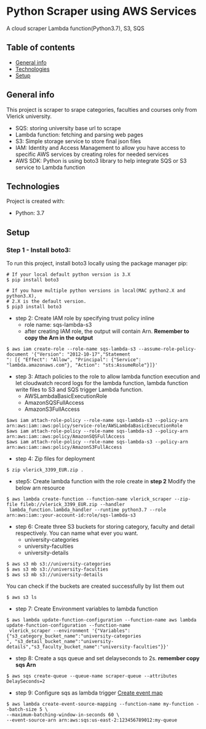 # Python Scraper using AWS Services
A cloud scraper Lambda function(Python3.7), S3, SQS
## Table of contents
* [General info](#general-info)
* [Technologies](#technologies)
* [Setup](#setup)
## General info
This project is scraper to srape categories, faculties and courses only from Vlerick university.
- SQS: storing university base url to scrape
- Lambda function: fetching and parsing web pages
- S3: Simple storage service to store final json files
- IAM: Identity and Access Management to allow you have access to specific AWS services by creating roles for needed
 services 
- AWS SDK: Python is using boto3 library to help integrate SQS or S3 service to Lambda function
## Technologies
Project is created with:
* Python: 3.7
## Setup
### Step 1 - Install boto3: 
  To run this project, install boto3 locally using the package manager pip:
```Terminal
# If your local default python version is 3.X
$ pip install boto3

# If you have multiple python versions in local(MAC python2.X and python3.X),
# 2.X is the default version.
$ pip3 install boto3
```
- step 2: Create IAM role by specifying trust policy inline
    + role name: sqs-lambda-s3
    + after creating IAM role, the output will contain Arn. __Remember to copy the Arn in the output__
```Terminal
$ aws iam create-role --role-name sqs-lambda-s3 --assume-role-policy-document '{"Version": "2012-10-17","Statement
": [{ "Effect": "Allow", "Principal": {"Service": "lambda.amazonaws.com"}, "Action": "sts:AssumeRole"}]}'
```
- step 3: Attach policies to the role to allow lambda function execution and let cloudwatch record logs for the lambda
 function, lambda function write files to S3 and SQS trigger Lambda function.
  + AWSLambdaBasicExecutionRole
  + AmazonSQSFullAccess
  + AmazonS3FullAccess
```Terminal
$aws iam attach-role-policy --role-name sqs-lambda-s3 --policy-arn arn:aws:iam::aws:policy/service-role/AWSLambdaBasicExecutionRole
$aws iam attach-role-policy --role-name sqs-lambda-s3 --policy-arn arn:aws:iam::aws:policy/AmazonSQSFullAccess
$aws iam attach-role-policy --role-name sqs-lambda-s3 --policy-arn arn:aws:iam::aws:policy/AmazonS3FullAccess
```
- step 4: Zip files for deployment
```Terminal
$ zip vlerick_3399_EUR.zip .
``` 
    
- step5: Create lambda function with the role create in __step 2__
        Modify the below arn resource
```Terminal
$ aws lambda create-function --function-name vlerick_scraper --zip-file fileb://vlerick_3399_EUR.zip --handler
 lambda_function.lambda_handler --runtime python3.7 --role arn:aws:iam::your-account-id:role/sqs-lambda-s3
```

- step 6: Create three S3 buckets for storing category, faculty and detail respectively. You can name what ever you
 want.
    + university-categories
    + university-faculties
    + university-details
```Terminal
$ aws s3 mb s3://university-categories
$ aws s3 mb s3://university-faculties
$ aws s3 mb s3://university-details
```
You can check if the buckets are created successfully by list them out

```Terminal
$ aws s3 ls
```

- step 7: Create Environment variables to lambda function
```Terminal
$ aws lambda update-function-configuration --function-name aws lambda update-function-configuration --function-name
 vlerick_scraper --environment '{"Variables":{"s3_category_bucket_name":"university-categories
", "s3_detail_bucket_name":"university-details","s3_faculty_bucket_name":"university-faculties"}}'
```

- step 8: Create a sqs queue and set delayseconds to 2s. __remember copy sqs Arn__
```Terminal
$ aws sqs create-queue --queue-name scraper-queue --attributes DelaySeconds=2
```

- step 9: Configure  sqs as lambda trigger
[Create event map](https://docs.aws.amazon.com/lambda/latest/dg/with-sqs.html#events-sqs-eventsource)

```Terminal
$ aws lambda create-event-source-mapping --function-name my-function --batch-size 5 \
--maximum-batching-window-in-seconds 60 \
--event-source-arn arn:aws:sqs:us-east-2:123456789012:my-queue
```

